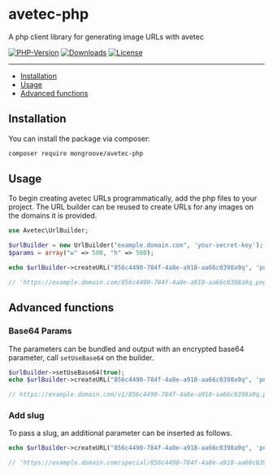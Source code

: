 <!-- ix-docs-ignore -->
# avetec-php
A php client library for generating image URLs with avetec

[![PHP-Version](https://img.shields.io/badge/php%20version-8.2-blue)](#)
[![Downloads](https://img.shields.io/packagist/dt/mongroove/avetec-php)](https://packagist.org/packages/mongroove/avetec-php)
[![License](https://img.shields.io/github/license/mongroove/avetec-php)](https://github.com/mongroove/avetec-php/blob/main/LICENSE)

---
<!-- /ix-docs-ignore -->

- [Installation](#installation)
- [Usage](#usage)
- [Advanced functions](#advanced-functions)

## Installation

You can install the package via composer:

```bash
composer require mongroove/avetec-php
```

## Usage

To begin creating avetec URLs programmatically, add the php files to your project. The URL builder can be reused to create URLs for any
images on the domains it is provided.

```php
use Avetec\UrlBuilder;

$urlBuilder = new UrlBuilder("example.domain.com", 'your-secret-key');
$params = array("w" => 500, "h" => 500);

echo $urlBuilder->createURL("856c4490-784f-4a8e-a918-aa66c0398a9q", 'png', $params);

// 'https://example.domain.com/856c4490-784f-4a8e-a918-aa66c0398a9q.png?h=500&w=500'
```

## Advanced functions

### Base64 Params

The parameters can be bundled and output with an encrypted base64 parameter, call `setUseBase64` on the builder.

```php
$urlBuilder->setUseBase64(true);
echo $urlBuilder->createURL("856c4490-784f-4a8e-a918-aa66c0398a9q", 'png', $params);

// https://example.domain.com/v1/856c4490-784f-4a8e-a918-aa66c0398a9q.png?bc=eyJ3Ijo1MDAs...
```

### Add slug

To pass a slug, an additional parameter can be inserted as follows.

```php
echo $urlBuilder->createURL("856c4490-784f-4a8e-a918-aa66c0398a9q", 'png', $params, 'special');

// 'https://example.domain.com/special/856c4490-784f-4a8e-a918-aa66c0398a9q.png'
```